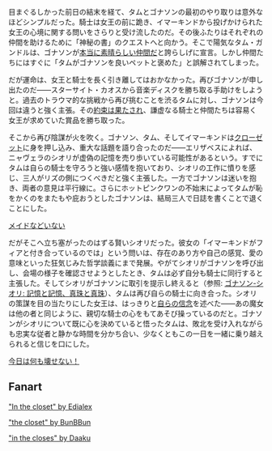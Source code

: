 <!-- title: パストポーン -->
<!-- relationship: Knight -->

目まぐるしかった前日の結末を経て、タムとゴナソンの最初のやり取りは意外なほどシンプルだった。騎士は女王の前に跪き、イマーキンドから投げかけられた女王の心境に関する問いをさらりと受け流したのだ。その後ふたりはそれぞれの仲間を助けるために「神秘の書」のクエストへと向かう。そこで陽気なタム・ガンドルは、ゴナソンが[本当に素晴らしい仲間だ](https://youtu.be/jayBiB9euJU?t=1755)と誇らしげに宣言。しかし仲間たちにはすぐに「タムがゴナソンを良いペットと褒めた」と誤解されてしまった。

だが運命は、女王と騎士を長く引き離してはおかなかった。再びゴナソンが申し出たのだ――スターサイト・カオスから音楽ディスクを勝ち取る手助けをしようと。過去のトラウマ的な挑戦から再び挑むことを渋るタムに対し、ゴナソンは今回は違うと強く主張。その[約束は果たされ](https://www.youtube.com/watch?v=p5xrAxTh8ho&t=12168s)、謙虚なる騎士と仲間たちは容易く女王が求めていた賞品を勝ち取った。

そこから再び陰謀が火を吹く。ゴナソン、タム、そしてイマーキンドは[クローゼット](https://www.youtube.com/watch?v=p5xrAxTh8ho&t=12291s)に身を押し込み、重大な話題を語り合ったのだ――エリザベスによれば、ニャヴェラのシオリが虚偽の記憶を売り歩いている可能性があるという。すでにタムは自らの騎士を守ろうと強い感情を抱いており、シオリの工作に憤りを感じ、三人がリズの側につくべきだと強く主張した。一方でゴナソンは迷いを抱き、両者の意見は平行線に。さらにホットピンクワンの不始末によってタムが恥をかくのをまたもや庇おうとしたゴナソンは、結局三人で日誌を書くことで退くことにした。

[メイドなどいない](#embed:https://www.youtube.com/watch?v=p5xrAxTh8ho&t=12744s)

だがそこへ立ち塞がったのはずる賢いシオリだった。彼女の「イマーキンドがフィアと付き合っているのでは」という問いは、存在のあり方や自己の感覚、愛の意味といった狂気じみた哲学談義にまで発展。やがてシオリがゴナソンを呼び出し、会場の様子を確認させようとしたとき、タムは必ず自分も騎士に同行すると主張した。そしてシオリがゴナソンに取引を提示し終えると（参照: [ゴナソン-シオリ: 記憶と記憶、真珠と真珠](#edge:gigi-shiori)）、タムは再び自らの騎士に向き合った。シオリの策謀を目の当たりにした女王は、はっきりと[自らの信念](https://www.youtube.com/watch?v=p5xrAxTh8ho&t=15572s)を述べた――あの魔女は他の者と同じように、親切な騎士の心をもてあそび操っているのだと。ゴナソンがシオリについて既に心を決めていると悟ったタムは、敗北を受け入れながらも忠実な従者と静かな時間を分かち合い、少なくともこの一日を一緒に乗り越えられると信じを口にした。

[今日は何も壊せない！](#embed:https://www.youtube.com/watch?v=p5xrAxTh8ho&t=15822s)

## Fanart

["In the closet" by Edialex](https://x.com/Ediialex/status/1920993972970721626)

<!-- cecilia -->

["the closet" by BunBBun](https://x.com/BunBBun1/status/1921443699562610732)

<!-- cecilia -->

["in the closes" by Daaku](https://x.com/koizumi_arata/status/1920906913539145747)

<!-- cecilia -->
